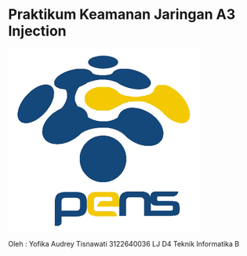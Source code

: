 <h1>Praktikum Keamanan Jaringan 
A3 Injection</h1>

<img src="img/logo_pens.png">

Oleh :
Yofika Audrey Tisnawati
3122640036
LJ D4 Teknik Informatika B
